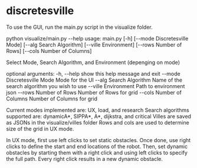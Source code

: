 # discretesville

To use the GUI, run the main.py script in the visualize folder.

python visualize/main.py --help
usage: main.py [-h] [--mode Discretesville Mode] [--alg Search Algorithm]
               [--ville Environment] [--rows Number of Rows]
               [--cols Number of Columns]

Select Mode, Search Algorithm, and Environment (depenging on mode)

optional arguments:
  -h, --help            show this help message and exit
  --mode Discretesville Mode
                        Mode for the UI
  --alg Search Algorithm
                        Name of the search algorithm you wish to use
  --ville Environment   Path to environment json
  --rows Number of Rows
                        Number of Rows for grid
  --cols Number of Columns
                        Number of Columns for grid

Current modes implemented are: UX, load, and research
Search algorithms supported are: dynamicA*, SIPPA*, A*, dijkstra, and critical
Villes are saved as JSONs in the visualize/villes folder
Rows and cols are used to determine size of the grid in UX mode.

In UX mode, first use left clicks to set static obstacles. Once done, use right clicks to define the start and end locations of the robot. Then, set dynamic obstacles by starting them with a right click and using left clicks to specify the full path. Every right click results in a new dynamic obstacle.

